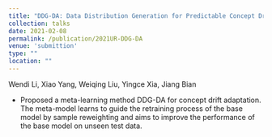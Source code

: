 ```yaml
---
title: "DDG-DA: Data Distribution Generation for Predictable Concept Drift Adaptation"
collection: talks
date: 2021-02-08
permalink: /publication/2021UR-DDG-DA
venue: 'submittion'
type: ""
location: ""
---
```

Wendi Li, Xiao Yang, Weiqing Liu, Yingce Xia, Jiang Bian

* Proposed a meta-learning method DDG-DA for concept drift adaptation. The meta-model learns to guide the retraining process of the base model by sample reweighting and aims to improve the performance of the base model on unseen test data.
